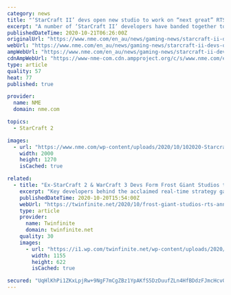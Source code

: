 ```yaml
---
category: news
title: "‘StarCraft II’ devs open new studio to work on “next great” RTS game"
excerpt: "A number of ‘StarCraft II’ developers have banded together to open a new studio focused on PC real-time strategy games."
publishedDateTime: 2020-10-21T06:26:00Z
originalUrl: "https://www.nme.com/en_au/news/gaming-news/starcraft-ii-devs-open-new-studio-to-work-on-next-great-rts-game-2793542"
webUrl: "https://www.nme.com/en_au/news/gaming-news/starcraft-ii-devs-open-new-studio-to-work-on-next-great-rts-game-2793542"
ampWebUrl: "https://www.nme.com/en_au/news/gaming-news/starcraft-ii-devs-open-new-studio-to-work-on-next-great-rts-game-2793542?amp"
cdnAmpWebUrl: "https://www-nme-com.cdn.ampproject.org/c/s/www.nme.com/en_au/news/gaming-news/starcraft-ii-devs-open-new-studio-to-work-on-next-great-rts-game-2793542?amp"
type: article
quality: 57
heat: 77
published: true

provider:
  name: NME
  domain: nme.com

topics:
  - StarCraft 2

images:
  - url: "https://www.nme.com/wp-content/uploads/2020/10/102020-Starcraft-II-Blizzard-Entertainment.jpg"
    width: 2000
    height: 1270
    isCached: true

related:
  - title: "Ex-StarCraft 2 & WarCraft 3 Devs Form Frost Giant Studios to Create “Next Great RTS”"
    excerpt: "Key developers behind the acclaimed real-time strategy games, StarCraft 2 and WarCraft 3, are forming a new game development team known as Frost Giant Studios. The team is being formed to create ..."
    publishedDateTime: 2020-10-20T15:54:00Z
    webUrl: "https://twinfinite.net/2020/10/frost-giant-studios-rts-announcement/"
    type: article
    provider:
      name: Twinfinite
      domain: twinfinite.net
    quality: 30
    images:
      - url: "https://i1.wp.com/twinfinite.net/wp-content/uploads/2020/10/frost-giant-studios-2.png?fit=1155%2C622&#038;ssl=1"
        width: 1155
        height: 622
        isCached: true

secured: "UqHlKhPi1ZKxLpjRw+9NgF7mCgZBz1YpAKfS5DzDuufZLn4HfBDdzFJmcHcvG+x45sNbhqiFHfxXb7G9g0hIY/zJupsJ85V+CBSZDqaS1pYYK+/K9y9+3koNUn4ws3IZfvVr0IFNz+gt73HCaZgvXE8BVg8bdn0HEXibi17WtwJQa+/V13i9xmnCDAVOvi05LIAvVl6DHkgVC8fjpEzP4qxiykJPEHYGSZYpDUdJ/bAYvxGTeIZBWUG5u8qav2n0v7Z4ZjiupT7+K6nJHL+nZlrN7P8AZdjIb+SvGohJuJ+hQcAtuc54pyINYizQoDG+7rkE2fL6BJJZvrIV5czftQ6OB7sDELSzW5nsmbqmm5U=;jPsVZNyh+OQDSstVc4SR8g=="
---
```


